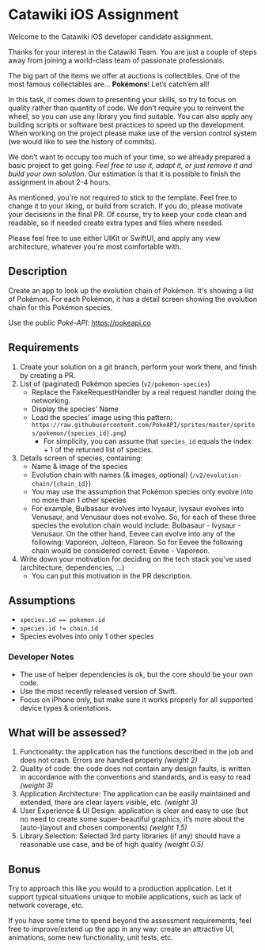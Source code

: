 # Catawiki iOS Assignment

Welcome to the Catawiki iOS developer candidate assignment.

Thanks for your interest in the Catawiki Team. You are just a couple of steps away from joining a world-class team of passionate professionals.

The big part of the items we offer at auctions is collectibles. One of the most famous collectables are… **Pokémons**! Let’s catch’em all!

In this task, it comes down to presenting your skills, so try to focus on quality rather than quantity of code. We don’t require you to reinvent the wheel, so you can use any library you find suitable. You can also apply any building scripts or software best practices to speed up the development. When working on the project please make use of the version control system (we would like to see the history of commits).

We don't want to occupy too much of your time, so we already prepared a basic project to get going. _Feel free to use it, adapt it, or just remove it and build your own solution_. Our estimation is that it is possible to finish the assignment in about 2-4 hours.

As mentioned, you're not required to stick to the template. Feel free to change it to your liking, or build from scratch. If you do, please motivate your decisions in the final PR. Of course, try to keep your code clean and readable, so if needed create extra types and files where needed.

Please feel free to use either UIKit or SwiftUI, and apply any view architecture, whatever you're most comfortable with.

## Description
Create an app to look up the evolution chain of Pokémon. It's showing a list of Pokémon. For each Pokémon, it has a detail screen showing the evolution chain for this Pokémon species.

Use the public *Poké-API*: https://pokeapi.co

## Requirements
1. Create your solution on a git branch, perform your work there, and finish by creating a PR.
2. List of (paginated) Pokémon species (`v2/pokemon-species`)
    * Replace the FakeRequestHandler by a real request handler doing the networking.
    * Display the species' Name
    * Load the species' image using this pattern: `https://raw.githubusercontent.com/PokeAPI/sprites/master/sprites/pokemon/{species_id}.png`)
      * For simplicity, you can assume that `species_id` equals the index + 1 of the returned list of species.
3. Details screen of species, containing:
    * Name & image of the species
    * Evolution chain with names (& images, optional) (`/v2/evolution-chain/{chain_id}`)
    * You may use the assumption that Pokémon species only evolve into no more than 1 other species
    * For example, Bulbasaur evolves into Ivysaur, Ivysaur evolves into Venusaur, and Venusaur does not evolve. So, for each of these three species the evolution chain would include: Bulbasaur - Ivysaur - Venusaur. On the other hand, Eevee can evolve into any of the following: Vaporeon, Jolteon, Flareon. So for Eevee the following chain would be considered correct: Eevee - Vaporeon.  
4. Write down your motivation for deciding on the tech stack you've used (architecture, dependencies, …)
    * You can put this motivation in the PR description.

## Assumptions
* `species.id == pokemon.id`
* `species.id != chain.id`
* Species evolves into only 1 other species

### Developer Notes
* The use of helper dependencies is ok, but the core should be your own code.
* Use the most recently released version of Swift.
* Focus on iPhone only, but make sure it works properly for all supported device types & orientations.

## What will be assessed?
1. Functionality: the application has the functions described in the job and does not crash. Errors are handled properly *(weight 2)*
2. Quality of code: the code does not contain any design faults, is written in accordance with the conventions and standards, and is easy to read *(weight 3)*
3. Application Architecture: The application can be easily maintained and extended, there are clear layers visible, etc. *(weight 3)*
4. User Experience & UI Design: application is clear and easy to use (but no need to create some super-beautiful graphics, it’s more about the (auto-)layout and chosen components) *(weight 1.5)*
5. Library Selection: Selected 3rd party libraries (if any) should have a reasonable use case, and be of high quality *(weight 0.5)*

## Bonus
Try to approach this like you would to a production application. Let it support typical situations unique to mobile applications, such as lack of network coverage, etc.

If you have some time to spend beyond the assessment requirements, feel free to improve/extend up the app in any way: create an attractive UI, animations, some new functionality, unit tests, etc.
